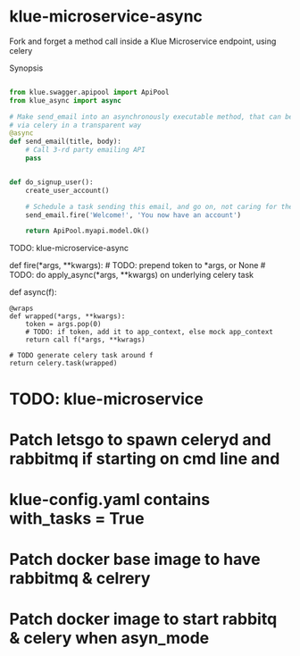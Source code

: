 # klue-microservice-async
Fork and forget a method call inside a Klue Microservice endpoint, using celery


Synopsis


```python

from klue.swagger.apipool import ApiPool
from klue_async import async

# Make send_email into an asynchronously executable method, that can be called
# via celery in a transparent way
@async
def send_email(title, body):
    # Call 3-rd party emailing API
    pass


def do_signup_user():
    create_user_account()

    # Schedule a task sending this email, and go on, not caring for the result
    send_email.fire('Welcome!', 'You now have an account')

    return ApiPool.myapi.model.Ok()
```


TODO: klue-microservice-async


def fire(*args, **kwargs):
    # TODO: prepend token to *args, or None
    # TODO: do apply_async(*args, **kwargs) on underlying celery task



def async(f):

    @wraps
    def wrapped(*args, **kwargs):
        token = args.pop(0)
        # TODO: if token, add it to app_context, else mock app_context
        return call f(*args, **kwrags)

    # TODO generate celery task around f
    return celery.task(wrapped)


# TODO: klue-microservice

# Patch letsgo to spawn celeryd and rabbitmq if starting on cmd line and
#  klue-config.yaml contains with_tasks = True

# Patch docker base image to have rabbitmq & celrery
# Patch docker image to start rabbitq & celery when asyn_mode


